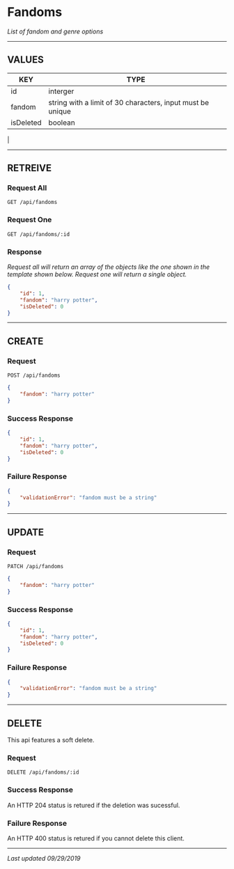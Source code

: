 # Fandoms

*List of fandom and genre options*

---

## VALUES

| KEY | TYPE |
| --- | --- |
| id | interger |
| fandom | string with a limit of 30 characters, input must be unique |
| isDeleted | boolean |
|

---

## RETREIVE

### Request All

```http
GET /api/fandoms
```

### Request One

```http
GET /api/fandoms/:id
```

### Response

*Request all will return an array of the objects like the one shown in the template shown below. Request one will return a single object.*

```json
{
	"id": 1,
	"fandom": "harry potter",
	"isDeleted": 0
}
```

---

## CREATE

### Request

```http
POST /api/fandoms
```

```json
{
	"fandom": "harry potter"
}
```

### Success Response

```json
{
	"id": 1,
	"fandom": "harry potter",
	"isDeleted": 0
}
```

### Failure Response

```json
{
	"validationError": "fandom must be a string"
}
```

---

## UPDATE

### Request

```http
PATCH /api/fandoms
```

```json
{
	"fandom": "harry potter"
}
```

### Success Response

```json
{
	"id": 1,
	"fandom": "harry potter",
	"isDeleted": 0
}
```

### Failure Response

```json
{
	"validationError": "fandom must be a string"
}
```

---

## DELETE

This api features a soft delete.

### Request

```http
DELETE /api/fandoms/:id
```

### Success Response

An HTTP 204 status is retured if the deletion was sucessful.

### Failure Response

An HTTP 400 status is retured if you cannot delete this client.

---

*Last updated 09/29/2019*

